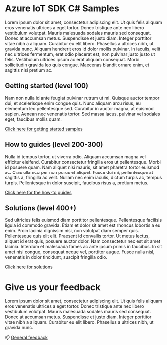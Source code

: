 # Azure IoT SDK C# Samples

Lorem ipsum dolor sit amet, consectetur adipiscing elit. Ut quis felis aliquam eros venenatis ultrices a eget tortor. Donec tristique ante nec libero vestibulum volutpat. Mauris malesuada sodales mauris sed consequat. Donec at accumsan metus. Suspendisse et justo diam. Integer porttitor vitae nibh a aliquam. Curabitur eu elit libero. Phasellus a ultrices nibh, ut gravida nunc. Aliquam hendrerit eros id dolor mollis pulvinar. In iaculis, velit nec ultrices fermentum, erat odio placerat est, non pulvinar justo justo ut felis. Vestibulum ultrices ipsum ac erat aliquam consequat. Morbi sollicitudin gravida leo quis congue. Maecenas blandit ornare enim, et sagittis nisi pretium ac.

## Getting started (level 100)

Nam non nulla id ante feugiat pulvinar rutrum ut mi. Quisque auctor tempor dui, et scelerisque enim congue quis. Nunc aliquam arcu risus, eu elementum leo pellentesque sed. Curabitur in auctor magna, at euismod sapien. Aenean nec venenatis tortor. Sed massa lacus, pulvinar vel sodales eget, faucibus mollis quam.

[Click here for getting started samples](./getting%20started)

## How to guides (level 200-300)

Nulla id tempus tortor, ut viverra odio. Aliquam accumsan magna vel efficitur eleifend. Curabitur consectetur fringilla eros ut pellentesque. Morbi id posuere quam. Nam aliquet nisi mauris, sit amet pharetra tortor euismod ac. Cras ullamcorper non purus et aliquet. Fusce dui mi, pellentesque at sagittis a, fringilla ac velit. Nullam nec enim iaculis, dictum turpis ac, tempus turpis. Pellentesque in dolor suscipit, faucibus risus a, pretium metus.

[Click here for the how-to guides](./how%20to%20guides)

## Solutions (level 400+)

Sed ultricies felis euismod diam porttitor pellentesque. Pellentesque facilisis ligula id commodo gravida. Etiam et dolor sit amet est rhoncus lobortis a eu enim. Proin lacinia dignissim nisi, non volutpat diam semper quis. Pellentesque quis elit elit. Praesent id convallis tortor. Ut metus lectus, aliquet id erat quis, posuere auctor dolor. Nam consectetur nec est sit amet lacinia. Interdum et malesuada fames ac ante ipsum primis in faucibus. In sit amet nisi congue, consequat neque vel, porttitor augue. Fusce nulla nisl, venenatis in dolor tincidunt, suscipit fringilla odio.

[Click here for solutions](./solutions)

# Give us your feedback

Lorem ipsum dolor sit amet, consectetur adipiscing elit. Ut quis felis aliquam eros venenatis ultrices a eget tortor. Donec tristique ante nec libero vestibulum volutpat. Mauris malesuada sodales mauris sed consequat. Donec at accumsan metus. Suspendisse et justo diam. Integer porttitor vitae nibh a aliquam. Curabitur eu elit libero. Phasellus a ultrices nibh, ut gravida nunc.

📫 [General feedback](https://github.com/danhellem/azure-iot-sdk-node-samples/discussions/11)
